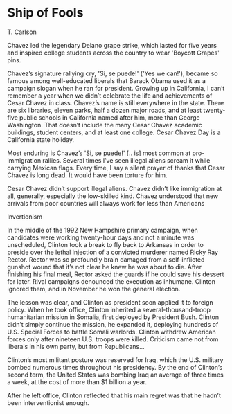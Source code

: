 # Ship of Fools

T. Carlson

<a name='chavez'/>

Chavez led the legendary Delano grape strike, which lasted for five
years and inspired college students across the country to wear
'Boycott Grapes' pins.

Chavez’s signature rallying cry, 'Si, se puede!' ('Yes we can!'),
became so famous among well-educated liberals that Barack Obama used
it as a campaign slogan when he ran for president. Growing up in
California, I can’t remember a year when we didn’t celebrate the life
and achievements of Cesar Chavez in class.  Chavez’s name is still
everywhere in the state. There are six libraries, eleven parks, half a
dozen major roads, and at least twenty-five public schools in
California named after him, more than George Washington. That doesn’t
include the many Cesar Chavez academic buildings, student centers, and
at least one college. Cesar Chavez Day is a California state holiday.

Most enduring is Chavez’s 'Si, se puede!' [.. is] most common at
pro-immigration rallies. Several times I’ve seen illegal aliens scream
it while carrying Mexican flags. Every time, I say a silent prayer of
thanks that Cesar Chavez is long dead. It would have been torture for
him.

Cesar Chavez didn’t support illegal aliens. Chavez didn’t like
immigration at all, generally, especially the low-skilled kind. Chavez
understood that new arrivals from poor countries will always work for
less than Americans

<a name='interventionism'/>

Invertionism

In the middle of the 1992 New Hampshire primary campaign, when
candidates were working twenty-hour days and not a minute was
unscheduled, Clinton took a break to fly back to Arkansas in order to
preside over the lethal injection of a convicted murderer named Ricky
Ray Rector. Rector was so profoundly brain damaged from a
self-inflicted gunshot wound that it’s not clear he knew he was about
to die. After finishing his final meal, Rector asked the guards if he
could save his dessert for later. Rival campaigns denounced the
execution as inhumane. Clinton ignored them, and in November he won
the general election.

The lesson was clear, and Clinton as president soon applied it to
foreign policy.  When he took office, Clinton inherited a
several-thousand-troop humanitarian mission in Somalia, first deployed
by President Bush. Clinton didn’t simply continue the mission, he
expanded it, deploying hundreds of U.S. Special Forces to battle
Somali warlords. Clinton withdrew American forces only after nineteen
U.S. troops were killed. Criticism came not from liberals in his own
party, but from Republicans...

Clinton’s most militant posture was reserved for Iraq, which the
U.S. military bombed numerous times throughout his presidency. By the
end of Clinton’s second term, the United States was bombing Iraq an
average of three times a week, at the cost of more than $1 billion a
year.

After he left office, Clinton reflected that his main regret was that
he hadn’t been interventionist enough.


